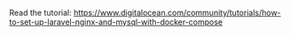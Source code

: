 Read the tutorial: https://www.digitalocean.com/community/tutorials/how-to-set-up-laravel-nginx-and-mysql-with-docker-compose